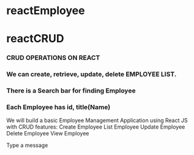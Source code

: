 # reactEmployee
# reactCRUD

### CRUD OPERATIONS ON REACT
### We can create, retrieve, update, delete EMPLOYEE LIST.
### There is a Search bar for finding Employee
### Each Employee has id, title(Name) 


We will build a basic Employee Management Application using React JS with CRUD features:
Create Employee
List Employee
Update Employee
Delete Employee
View Employee



Type a message

